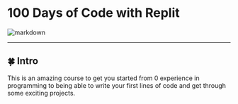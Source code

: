 # 100 Days of Code with Replit
![markdown](https://github.com/AlexandraC98/Replit_100_days_of_Code/assets/173290108/abc31bd6-84bb-4bb3-b5ea-85ef7259617f)

---
## 🍀 <green> Intro </green>
This is an amazing course to get you started from 0 experience in programming to being able to write your first lines of code and get through some exciting projects.

